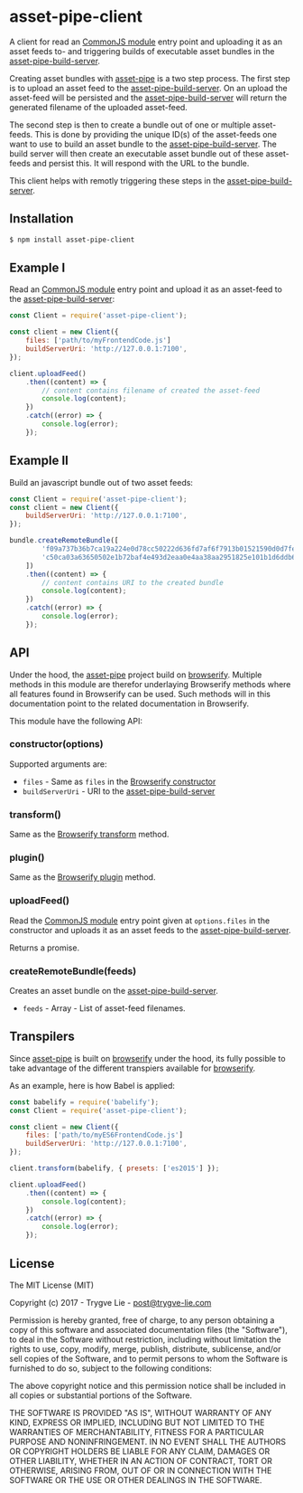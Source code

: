 # asset-pipe-client

A client for read an [CommonJS module][commonjs] entry point and uploading it as an asset feeds to- and
triggering builds of executable asset bundles in the [asset-pipe-build-server][asset-pipe-build-server].

Creating asset bundles with [asset-pipe][asset-pipe] is a two step process. The first step is to upload
an asset feed to the [asset-pipe-build-server][asset-pipe-build-server]. On an upload the asset-feed
will be persisted and the [asset-pipe-build-server][asset-pipe-build-server] will return the generated
filename of the uploaded asset-feed.

The second step is then to create a bundle out of one or multiple asset-feeds. This is done by providing
the unique ID(s) of the asset-feeds one want to use to build an asset bundle to the
[asset-pipe-build-server][asset-pipe-build-server]. The build server will then create an executable asset
bundle out of these asset-feeds and persist this. It will respond with the URL to the bundle.

This client helps with remotly triggering these steps in the [asset-pipe-build-server][asset-pipe-build-server].



## Installation

```bash
$ npm install asset-pipe-client
```



## Example I

Read an [CommonJS module][commonjs] entry point and upload it as an asset-feed to the
[asset-pipe-build-server][asset-pipe-build-server]:

```js
const Client = require('asset-pipe-client');

const client = new Client({
    files: ['path/to/myFrontendCode.js']
    buildServerUri: 'http://127.0.0.1:7100',
});

client.uploadFeed()
    .then((content) => {
        // content contains filename of created the asset-feed
        console.log(content);
    })
    .catch((error) => {
        console.log(error);
    });
```


## Example II

Build an javascript bundle out of two asset feeds:

```js
const Client = require('asset-pipe-client');
const client = new Client({
    buildServerUri: 'http://127.0.0.1:7100',
});

bundle.createRemoteBundle([
        'f09a737b36b7ca19a224e0d78cc50222d636fd7af6f7913b01521590d0d7fe02.json',
        'c50ca03a63650502e1b72baf4e493d2eaa0e4aa38aa2951825e101b1d6ddb68b.json'
    ])
    .then((content) => {
        // content contains URI to the created bundle
        console.log(content);
    })
    .catch((error) => {
        console.log(error);
    });
```



## API

Under the hood, the [asset-pipe][asset-pipe] project build on [browserify][Browserify]. Multiple methods
in this module are therefor underlaying Browserify methods where all features found in Browserify can
be used. Such methods will in this documentation point to the related documentation in Browserify.

This module have the following API:

### constructor(options)

Supported arguments are:

 * `files` - Same as `files` in the [Browserify constructor][browserify-opts]
 * `buildServerUri` - URI to the [asset-pipe-build-server][asset-pipe-build-server]

### transform()

Same as the [Browserify transform][browserify-transform] method.

### plugin()

Same as the [Browserify plugin][browserify-plugin] method.

### uploadFeed()

Read the [CommonJS module][commonjs] entry point given at `options.files` in the constructor and uploads
it as an asset feeds to the [asset-pipe-build-server][asset-pipe-build-server].

Returns a promise.

### createRemoteBundle(feeds)

Creates an asset bundle on the [asset-pipe-build-server][asset-pipe-build-server].

 * `feeds` - Array - List of asset-feed filenames.



## Transpilers

Since [asset-pipe][asset-pipe] is built on [browserify][Browserify] under the hood, its fully possible
to take advantage of the different transpiers available for [browserify][Browserify].

As an example, here is how Babel is applied:

```js
const babelify = require('babelify');
const Client = require('asset-pipe-client');

const client = new Client({
    files: ['path/to/myES6FrontendCode.js']
    buildServerUri: 'http://127.0.0.1:7100',
});

client.transform(babelify, { presets: ['es2015'] });

client.uploadFeed()
    .then((content) => {
        console.log(content);
    })
    .catch((error) => {
        console.log(error);
    });
```



## License

The MIT License (MIT)

Copyright (c) 2017 - Trygve Lie - post@trygve-lie.com

Permission is hereby granted, free of charge, to any person obtaining a copy
of this software and associated documentation files (the "Software"), to deal
in the Software without restriction, including without limitation the rights
to use, copy, modify, merge, publish, distribute, sublicense, and/or sell
copies of the Software, and to permit persons to whom the Software is
furnished to do so, subject to the following conditions:

The above copyright notice and this permission notice shall be included in
all copies or substantial portions of the Software.

THE SOFTWARE IS PROVIDED "AS IS", WITHOUT WARRANTY OF ANY KIND, EXPRESS OR
IMPLIED, INCLUDING BUT NOT LIMITED TO THE WARRANTIES OF MERCHANTABILITY,
FITNESS FOR A PARTICULAR PURPOSE AND NONINFRINGEMENT. IN NO EVENT SHALL THE
AUTHORS OR COPYRIGHT HOLDERS BE LIABLE FOR ANY CLAIM, DAMAGES OR OTHER
LIABILITY, WHETHER IN AN ACTION OF CONTRACT, TORT OR OTHERWISE, ARISING FROM,
OUT OF OR IN CONNECTION WITH THE SOFTWARE OR THE USE OR OTHER DEALINGS IN
THE SOFTWARE.



[commonjs]: https://nodejs.org/docs/latest/api/modules.html
[asset-pipe]: https://github.com/asset-pipe
[asset-pipe-build-server]: https://github.com/asset-pipe/asset-pipe-build-server
[browserify]: https://github.com/substack/node-browserify
[browserify-opts]: https://github.com/substack/node-browserify#browserifyfiles--opts
[browserify-plugin]: https://github.com/substack/node-browserify#bpluginplugin-opts
[browserify-transform]: https://github.com/substack/node-browserify#btransformtr-opts
